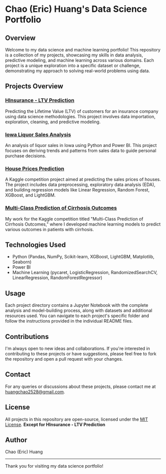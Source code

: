 # Chao (Eric) Huang's Data Science Portfolio

## Overview
Welcome to my data science and machine learning portfolio! This repository is a collection of my projects, showcasing my skills in data analysis, predictive modeling, and machine learning across various domains. Each project is a unique exploration into a specific dataset or challenge, demonstrating my approach to solving real-world problems using data.

## Projects Overview

### [HInsurance - LTV Prediction](https://github.com/huangchao2528/Projects/tree/c5250ebde88246644a6afaae520540ad79139b97/HInsurance%20-%20LTV%20Prediction)
Predicting the Lifetime Value (LTV) of customers for an insurance company using data science methodologies. This project involves data importation, exploration, cleaning, and predictive modeling.

### [Iowa Liquor Sales Analysis](https://github.com/huangchao2528/Projects/tree/c5250ebde88246644a6afaae520540ad79139b97/Iowa%20Liquor%20Sales)
An analysis of liquor sales in Iowa using Python and Power BI. This project focuses on deriving trends and patterns from sales data to guide personal purchase decisions.

### [House Prices Prediction](https://github.com/huangchao2528/Projects/tree/c5250ebde88246644a6afaae520540ad79139b97/House-Prices%20Prediction)
A Kaggle competition project aimed at predicting the sales prices of houses. The project includes data preprocessing, exploratory data analysis (EDA), and building regression models like Linear Regression, Random Forest, XGBoost, and LightGBM.

### [Multi-Class Prediction of Cirrhosis Outcomes](https://github.com/huangchao2528/Projects/tree/c5250ebde88246644a6afaae520540ad79139b97/Multi-Class-Prediction-of-Cirrhosis-Outcomes)
My work for the Kaggle competition titled "Multi-Class Prediction of Cirrhosis Outcomes," where I developed machine learning models to predict various outcomes in patients with cirrhosis.

## Technologies Used
- Python (Pandas, NumPy, Scikit-learn, XGBoost, LightGBM, Matplotlib, Seaborn)
- Power BI
- Machine Learning (pycaret, LogisticRegression, RandomizedSearchCV, LinearRegression, RandomForestRegressor)

## Usage
Each project directory contains a Jupyter Notebook with the complete analysis and model-building process, along with datasets and additional resources used. You can navigate to each project's specific folder and follow the instructions provided in the individual README files.

## Contributions
I'm always open to new ideas and collaborations. If you're interested in contributing to these projects or have suggestions, please feel free to fork the repository and open a pull request with your changes.

## Contact
For any queries or discussions about these projects, please contact me at <huangchao2528@gmail.com>.

## License
All projects in this repository are open-source, licensed under the [MIT License](LICENSE). **Except for HInsurance - LTV Prediction**

## Author
Chao (Eric) Huang

---

Thank you for visiting my data science portfolio!


